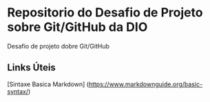 # Repositorio do Desafio de Projeto sobre Git/GitHub da DIO
Desafio de projeto dobre Git/GitHub

## Links Úteis
[Sintaxe Basica Markdown] (https://www.markdownguide.org/basic-syntax/)
